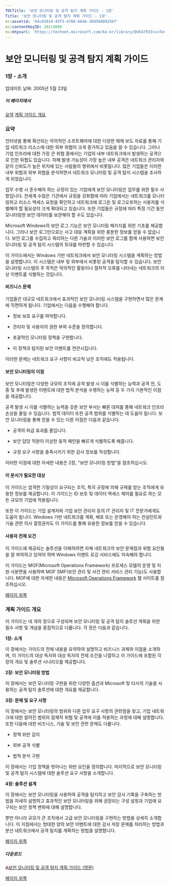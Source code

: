 ```yaml
---
TOCTitle: '보안 모니터링 및 공격 탐지 계획 가이드 - 1장'
Title: '보안 모니터링 및 공격 탐지 계획 가이드 - 1장'
ms:assetid: '64c42614-45f3-4766-b64b-30d5688925bf'
ms:contentKeyID: 20214088
ms:mtpsurl: 'https://technet.microsoft.com/ko-kr/library/Dd547933(v=TechNet.10)'
---
```


보안 모니터링 및 공격 탐지 계획 가이드
======================================

### 1장 - 소개

업데이트 날짜: 2005년 5월 23일

##### 이 페이지에서

[](#ebaa)[요약](#ebaa)
[](#eaaa)[계획 가이드 개요](#eaaa)

### 요약

인터넷을 통해 확산되는 악의적인 소프트웨어에 대한 다양한 매체 보도 자료를 통해 기업 네트워크 리소스에 대한 외부 위협이 크게 증가하고 있음을 알 수 있습니다. 그러나 기업 인프라에 대한 가장 큰 위협 중에서는 기업의 내부 네트워크에서 발생하는 공격으로 인한 위협도 있습니다. 피해 발생 가능성이 가장 높은 내부 공격은 네트워크 관리자와 같이 신뢰도가 높은 위치에 있는 사람들의 행위에서 비롯됩니다. 많은 기업들은 이러한 내부 위협과 외부 외협을 분석하면서 네트워크 모니터링 및 공격 탐지 시스템을 조사하게 되었습니다.

업무 수행 시 준수해야 하는 규정이 있는 기업에게 보안 모니터링은 업무를 위한 필수 사항입니다. 전세계 수많은 기관에서 규정을 강화함에 따라 기업에서는 네트워크를 모니터링하고 리소스 액세스 요청을 확인하고 네트워크에 로그온 및 로그오프하는 사용자를 식별해야 할 필요성이 크게 확대되고 있습니다. 또한 기업들은 규정에 따라 특정 기간 동안 모니터링한 보안 데이터를 보관해야 할 수도 있습니다.

Microsoft Windows의 보안 로그 기능은 보안 모니터링 패키지를 위한 기초를 제공합니다. 그러나 보안 로그만으로는 사고 대응 계획을 위한 충분한 정보를 얻을 수 없습니다. 보안 로그를 수집하고 쿼리하는 다른 기술과 이러한 보안 로그를 함께 사용하면 보안 모니터링 및 공격 탐지 시스템의 토대를 마련할 수 있습니다.

이 가이드에서는 Windows 기반 네트워크에서 보안 모니터링 시스템을 계획하는 방법을 설명합니다. 이 시스템은 내부 및 외부에서 비롯된 공격을 탐지할 수 있습니다. 보안 모니터링 시스템의 주 목적은 악의적인 활동이나 절차적 오류를 나타내는 네트워크의 이상 이벤트를 식별하는 것입니다.

#### 비즈니스 문제

기업들은 대규모 네트워크에서 효과적인 보안 모니터링 시스템을 구현하면서 많은 문제에 직면하게 됩니다. 기업에서는 다음을 수행해야 합니다.

-   정보 보호 요구를 파악합니다.

-   관리자 및 사용자의 권한 부여 수준을 정의합니다.

-   포괄적인 모니터링 정책을 구현합니다.

-   이 정책과 탐지된 보안 이벤트를 연관시킵니다.

이러한 문제는 네트워크 요구 사항이 비교적 낮은 조직에도 적용됩니다.

#### 보안 모니터링의 이점

보안 모니터링은 다양한 규모의 조직에 공격 발생 시 이를 식별하는 능력과 공격 전, 도중 및 후에 발생한 이벤트에 대한 법적 분석을 수행하는 능력 등 두 가지 기본적인 이점을 제공합니다.

공격 발생 시 이를 식별하는 능력을 갖춘 보안 부서는 빠른 대처를 통해 네트워크 인프라 손상을 줄일 수 있습니다. 법적 데이터 또한 공격 범위를 식별하는 데 도움이 됩니다. 보안 모니터링을 통해 얻을 수 있는 다른 이점은 다음과 같습니다.

-   공격의 파급 효과를 줄입니다.

-   보안 담당 직원이 이상한 동작 패턴을 빠르게 식별하도록 해줍니다.

-   규정 요구 사항을 충족시키기 위한 감사 정보를 작성합니다.

이러한 이점에 대한 자세한 내용은 2장, "보안 모니터링 방법"을 참조하십시오.

#### 이 문서가 필요한 대상

이 가이드는 엄격한 기밀성이 요구되는 조직, 특히 규정에 의해 규제를 받는 조직에게 유용한 정보를 제공합니다. 이 가이드는 ID 보호 및 데이터 액세스 제어를 필요로 하는 모든 규모의 기업에 적용됩니다.

또한 이 가이드는 기업 설계자와 기업 보안 관리자 등의 IT 관리자 및 IT 전문가에게도 도움이 됩니다. Windows 기반 네트워크를 계획, 배포 또는 운영해야 하는 컨설턴트와 기술 관련 의사 결정권자도 이 가이드를 통해 유용한 정보를 얻을 수 있습니다.

#### 사용자 전제 요건

이 가이드에 제공되는 솔루션을 이해하려면 자체 네트워크의 보안 문제점과 위험 요인들을 잘 파악하고 있어야 하며 Windows 이벤트 로깅 서비스에도 익숙해야 합니다.

이 가이드는 MOF(Microsoft Operations Framework) 프로세스 모델의 운영 및 지원 사분면을 사용하며 MOF SMF(보안 관리 및 사건 관리 서비스 관리 기능)도 사용합니다. MOF에 대한 자세한 내용은 [Microsoft Operations Framework](http://www.microsoft.com/korea/technet/itsolutions/cits/mo/mof/default.mspx) 웹 사이트를 참조하십시오.

[](#mainsection)[페이지 위쪽](#mainsection)

### 계획 가이드 개요

이 가이드는 네 개의 장으로 구성되며 보안 모니터링 및 공격 탐지 솔루션 계획을 위한 필수 사항 및 개념을 중점적으로 다룹니다. 각 장은 다음과 같습니다.

**1장: 소개**

이 장에서는 가이드의 전체 내용을 요약하여 설명하고 비즈니스 과제와 이점을 소개하며, 이 가이드의 대상 독자와 대상 독자의 전제 조건을 나열하고 이 가이드에 포함된 각 장의 개요 및 솔루션 시나리오를 제공합니다.

**2장: 보안 모니터링 방법**

이 장에서는 보안 모니터링 구현을 위한 다양한 옵션과 Microsoft 및 타사의 기술을 사용하는 공격 탐지 솔루션에 대한 개요를 제공합니다.

**3장: 문제 및 요구 사항**

이 장에서는 보안 모니터링의 범위와 다른 업무 요구 사항의 관련점을 찾고, 기업 네트워크에 대한 알려진 범위의 잠재적 위협 및 공격에 이를 적용하는 과정에 대해 설명합니다. 또한 다음에 대한 비즈니스, 기술 및 보안 관련 문제도 다룹니다.

-   정책 위반 감지

-   외부 공격 식별

-   법적 분석 구현

이 장에서는 기업 정책을 벗어나는 위반 요인을 정의합니다. 마지막으로 보안 모니터링 및 공격 탐지 시스템에 대한 솔루션 요구 사항을 소개합니다.

**4장: 솔루션 설계**

이 장에서는 보안 모니터링을 사용하여 공격을 탐지하고 보안 감사 기록을 구축하는 방법을 자세히 설명하고 효과적인 보안 모니터링을 위해 권장되는 구성 설정과 기업에 요구되는 보안 정책 변화에 대해 설명합니다.

뿐만 아니라 규모가 큰 조직에서 고급 보안 모니터링을 구현하는 방법을 상세히 소개합니다. 이 지침에서는 방대한 양의 보안 이벤트에 대한 감사 저장 문제를 처리하는 방법과 분산 네트워크에서 공격 탐지를 계획하는 방법을 설명합니다.

[](#mainsection)[페이지 위쪽](#mainsection)

##### 다운로드

[![](images/Dd547933.icon_exe(ko-kr,TechNet.10).gif)](http://go.microsoft.com/fwlink/?linkid=41310)[보안 모니터링 및 공격 탐지 계획 가이드 (영문)](http://go.microsoft.com/fwlink/?linkid=41310)

[](#mainsection)[페이지 위쪽](#mainsection)
